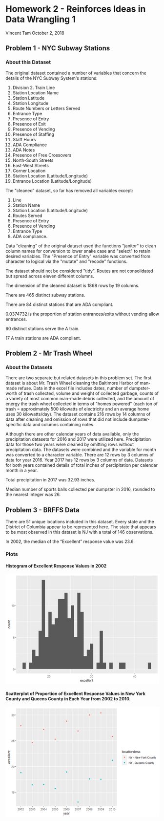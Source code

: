 Homework 2 - Reinforces Ideas in Data Wrangling 1
================
Vincent Tam
October 2, 2018

Problem 1 - NYC Subway Stations
-------------------------------

### About this Dataset

The original dataset contained a number of variables that concern the details of the NYC Subway System's stations:
1. Division 2. Train Line
3. Station Location Name
4. Station Latitude
5. Station Longitude
6. Route Numbers or Letters Served
7. Entrance Type
8. Presence of Entry
9. Presence of Exit
10. Presence of Vending
11. Presence of Staffing
12. Staff Hours
13. ADA Compliance
14. ADA Notes
15. Presence of Free Crossovers
16. North-South Streets
17. East-West Streets
18. Corner Location
19. Station Location (Latitude/Longitude)
20. Entrance Location (Latitude/Longitude)

The "cleaned" dataset, so far has removed all variables except:
1. Line
2. Station Name
3. Station Location (Latitude/Longitude)
4. Routes Served
5. Presence of Entry
6. Presence of Vending
7. Entrance Type
8. ADA compliance.

Data "cleaning" of the original dataset used the functions "janitor" to clean column names for conversion to lower snake case and "select" to retain desired variables. The "Presence of Entry" variable was converted from character to logical via the "mutate" and "recode" functions.

The dataset should not be considered "tidy". Routes are not consolidated but spread across eleven different columns.

The dimension of the cleaned dataset is 1868 rows by 19 columns.

There are 465 distinct subway stations.

There are 84 distinct stations that are ADA compliant.

0.0374732 is the proportion of station entrances/exits without vending allow entrances.

60 distinct stations serve the A train.

17 A train stations are ADA compliant.

Problem 2 - Mr Trash Wheel
--------------------------

### About the Datasets

There are two separate but related datasets in this problem set. The first dataset is about Mr. Trash Wheel cleaning the Baltimore Harbor of man-made refuse. Data in the excel file includes dates, number of dumpster-worth of trash collected, volume and weight of collected garbage, counts of a variety of most common man-made debris collected, and the amount of energy the trash wheel collected in terms of "homes powered" (each ton of trash = approximately 500 kilowatts of electricity and an average home uses 30 kilowatts/day). The dataset contains 216 rows by 14 columns of data after cleaning and omission of rows that did not include dumpster-specific data and columns containing notes.

Although there are other calendar years of data available, only the precipitation datasets for 2016 and 2017 were utilized here. Precipitation data for those two years were cleaned by omitting rows without precipitation data. The datasets were combined and the variable for month was converted to a character variable. There are 12 rows by 3 columns of data for year 2016. Year 2017 has 12 rows by 3 columns of data. Datasets for both years contained details of total inches of percipitation per calendar month in a year.

Total precipitation in 2017 was 32.93 inches.

Median number of sports balls collected per dumpster in 2016, rounded to the nearest integer was 26.

Problem 3 - BRFFS Data
----------------------

There are 51 unique locations included in this dataset. Every state and the District of Columbia appear to be represented here. The state that appears to be most observed in this dataset is NJ with a total of 146 observations.

In 2002, the median of the “Excellent” response value was 23.6.

### Plots

#### Histogram of Excellent Response Values in 2002

![](p8105_hw2_vt2243_files/figure-markdown_github/Histogram%20Plot-1.png)

#### Scatterplot of Proportion of Excellent Response Values in New York County and Queens County in Each Year from 2002 to 2010.

![](p8105_hw2_vt2243_files/figure-markdown_github/Scatterplot-1.png)
